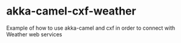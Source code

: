 akka-camel-cxf-weather
======================

Example of how to use akka-camel and cxf in order to connect with Weather web services

